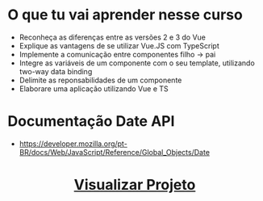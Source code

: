 # O que tu vai aprender nesse curso

- Reconheça as diferenças entre as versões 2 e 3 do Vue
- Explique as vantagens de se utilizar Vue.JS com TypeScript
- Implemente a comunicação entre componentes filho -> pai
- Integre as variáveis de um componente com o seu template, utilizando two-way data binding
- Delimite as reponsabilidades de um componente
- Elaborare uma aplicação utilizando Vue e TS

# Documentação Date API

- https://developer.mozilla.org/pt-BR/docs/Web/JavaScript/Reference/Global_Objects/Date

 <div>
  <h1 align="center">
     <a href="https://vue-3-curso-2.vercel.app/" target="_blank">
        Visualizar Projeto
     </a>
  </h1>
</div>

